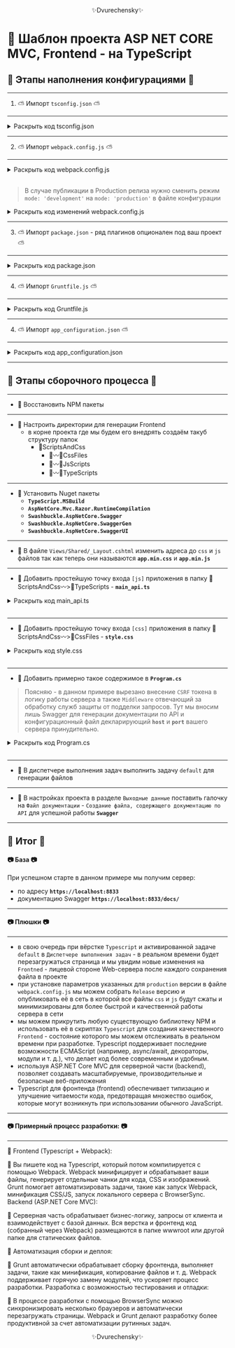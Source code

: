 <p align="center">✨Dvurechensky✨</p>

# 🌁 Шаблон проекта ASP NET CORE MVC, Frontend - на TypeScript

## 🎇 Этапы наполнения конфигурациями 🎇

---
1. ⛅ Импорт `tsconfig.json` ⛅
---

<details>
<summary>Раскрыть код tsconfig.json</summary>

```json
{
    "compilerOptions": {
        "target": "es2016", // Устанавливает уровень JavaScript, в который компилируется TypeScript (в данном случае ES2016).
        "module": "es6", // Определяет, какой модульный формат используется в процессе компиляции (ES6 модули).
        "moduleResolution": "node", // Способ разрешения модулей. В данном случае используется разрешение как в Node.js.
        "jsx": "preserve", // Как компилировать JSX. В данном случае оставляем JSX без изменений.
        "declaration": false, // Указывает, генерировать ли файлы типов (.d.ts). Здесь это отключено.
        "removeComments": true, // Указывает, что комментарии должны быть удалены из скомпилированного кода.
        "noImplicitAny": false, // Отключает предупреждения о неявных типах `any` в коде.
        "noEmitOnError": true, // Указывает, что компиляция должна быть остановлена, если есть ошибки.
        "sourceMap": true, // Генерирует карты исходных кодов для упрощения отладки.
        "esModuleInterop": true, // Включает совместимость с модулями ES при импорте CommonJS модулей.
        "experimentalDecorators": true, // Включает поддержку экспериментальных декораторов в TypeScript.
        "emitDecoratorMetadata": true, // Включает генерацию метаданных для декораторов, которые могут использоваться в таких библиотеках как TypeORM или Angular.
        "outDir": "ScriptsAndCss/JsScripts", // Указывает директорию для сохранения скомпилированных файлов.
        "lib": [ "es2016", "dom" ] // Указывает библиотеки, которые будут включены при компиляции (ES2016 и DOM).
    },
    "exclude": [
        "node_modules" // Исключает папку node_modules из процесса компиляции.
    ]
}
```

</details>

---
2. ⛅ Импорт `webpack.config.js` ⛅
---

<details>
<summary>Раскрыть код webpack.config.js</summary>

```js
const path = require('path');
const MiniCssExtractPlugin = require('mini-css-extract-plugin');
const CssMinimizerPlugin = require('css-minimizer-webpack-plugin'); 
const TerserPlugin = require('terser-webpack-plugin');  // Импортируем TerserPlugin

module.exports = {
    entry: {
        app: './ScriptsAndCss/TypeScripts/main_api.ts', // Точка входа для JavaScript
        styles: './ScriptsAndCss/CssFiles/styles.css'   // Точка входа для CSS (может быть любой CSS-файл)
    },
    output: {
        path: path.resolve(__dirname, 'wwwroot/js'),
        filename: '[name].min.js' // Используем [name] для динамического имени файла
    },
    resolve: {
        extensions: ['.ts', '.js', '.css'] // Добавили .css
    },
    module: {
        rules: [
            {
                test: /\.ts$/,
                use: 'ts-loader',
                exclude: /node_modules/
            },
            {
                test: /\.css$/,
                use: [
                    MiniCssExtractPlugin.loader, // Извлекает CSS в отдельные файлы
                    'css-loader'               // Обрабатывает @import и url()
                ]
            }
        ]
    },
    plugins: [
        new MiniCssExtractPlugin({
            filename: '../css/app.min.css' // Куда Webpack должен поместить CSS-файл
        })
    ],
    mode: 'development',
    watch: true,
};
```

</details>
<br>

> В случае публикации в Production релиза нужно сменить режим `mode: 'development'` на `mode: 'production'` в файле конфигурации

<details>
<summary>Раскрыть код изменений webpack.config.js</summary>

```js
mode: 'production',  // Изменен режим на production для минимизации
optimization: {
    minimize: true,  // Включаем минимизацию
    minimizer: [
        new TerserPlugin(),  // Плагин для минимизации JS
        new CssMinimizerPlugin()  // Плагин для минимизации CSS
    ]
},
```

</details>

---
3. ⛅ Импорт `package.json` - ряд плагинов опционален под ваш проект ⛅
---

<details>
<summary>Раскрыть код package.json</summary>

```json
{
  "version": "1.0.0",
  "name": "asp.net",
  "private": true,
  "devDependencies": {
    "css-minimizer-webpack-plugin": "7.0.0",
    "terser-webpack-plugin": "5.3.12",
    "cytoscape": "^3.31.0",
    "cytoscape-cose-bilkent": "4.1.0",
    "grunt": "1.4.1",
    "style-loader": "^4.0.0",
    "css-loader": "^7.1.2",
    "mini-css-extract-plugin": "^2.9.2",
    "grunt-webpack": "^7.0.0",
    "webpack-cli": "^6.0.1",
    "ts-loader": "^9.5.2",
    "browser-sync": "^3.0.3",
    "grunt-browser-sync": "^2.2.0",
    "grunt-contrib-clean": "2.0.0",
    "grunt-contrib-concat": "2.0.0",
    "grunt-contrib-cssmin": "5.0.0",
    "grunt-contrib-uglify": "5.0.1",
    "grunt-contrib-watch": "1.1.0",
    "grunt-ts": "6.0.0-beta.22"
  },
  "dependencies": {
    "cytoscape": "^3.31.0"
  },
  "comments": {
    "version": "Указывает текущую версию вашего проекта.",
    "name": "Имя вашего проекта.",
    "private": "Указывает, что проект является приватным и не должен быть опубликован в npm.",
    "devDependencies": {
      "css-minimizer-webpack-plugin": "Плагин для минимизации CSS файлов в процессе сборки Webpack.",
      "terser-webpack-plugin": "Плагин для минимизации JavaScript с использованием Terser.",
      "cytoscape": "Библиотека для работы с графами и сетями.",
      "cytoscape-cose-bilkent": "Плагин для Cytoscape, который добавляет алгоритм планирования расположения узлов.",
      "grunt": "Система автоматизации задач для Node.js, например, для сборки, минификации и тестирования.",
      "style-loader": "Лоадер для инжекции CSS в DOM через теги `<style>` в процессе сборки.",
      "css-loader": "Лоадер для обработки CSS файлов и поддержки импорта других CSS или стилей.",
      "mini-css-extract-plugin": "Плагин для извлечения CSS в отдельные файлы, что улучшает производительность.",
      "grunt-webpack": "Плагин для интеграции Webpack с системой Grunt.",
      "webpack-cli": "CLI для работы с Webpack, позволяет запускать сборку через командную строку.",
      "ts-loader": "Лоадер для загрузки TypeScript файлов в Webpack.",
      "browser-sync": "Инструмент для синхронизации браузеров и автоперезагрузки в процессе разработки.",
      "grunt-browser-sync": "Плагин для интеграции BrowserSync с Grunt.",
      "grunt-contrib-clean": "Плагин для удаления файлов или папок перед выполнением задач.",
      "grunt-contrib-concat": "Плагин для конкатенации (объединения) файлов в один.",
      "grunt-contrib-cssmin": "Плагин для сжатия CSS файлов.",
      "grunt-contrib-uglify": "Плагин для сжатия JavaScript файлов (использует UglifyJS).",
      "grunt-contrib-watch": "Плагин для отслеживания изменений файлов и автоматического выполнения задач.",
      "grunt-ts": "Плагин для компиляции TypeScript файлов в Grunt."
    }
  }
}
```

</details>

---
4. ⛅ Импорт `Gruntfile.js` ⛅
---

<details>
<summary>Раскрыть код Gruntfile.js</summary>

```js
const webpackConfig = require('./webpack.config.js');

module.exports = function (grunt) {
    grunt.initConfig({
        webpack: {
            options: webpackConfig,
            build: {
            }
        },
        browserSync: {
            dev: {
                bsFiles: {
                    src: [
                        'wwwroot/css/*.css',
                        'wwwroot/js/app.min.js', // Webpack создает app.min.js
                        'Views/**/*.cshtml'
                    ]
                },
                options: {
                    watchTask: true,
                    proxy: "localhost:5000" // Замените на свой локальный адрес
                }
            }
        },
        watch: {
            ts: {
                files: ['ScriptsAndCss/TypeScripts/**/*.ts'],
                tasks: ['webpack:build'], // Webpack компилирует и собирает
                options: {
                    spawn: false,
                },
            },
            bsReload: {
                files: ['wwwroot/css/*.css', 'wwwroot/js/app.min.js', 'Views/**/*.cshtml'],
                options: {
                    reload: true
                }
            }
        },
        clean: ["wwwroot/css/*", "wwwroot/js/*", "ScriptsAndCss/Combined/*"],
        cssmin: { //сжатие CSS
            css: {
                src: ["ScriptsAndCss/CssFiles/*"], //какой файл сжимать
                dest: "wwwroot/css/app.min.css" //сжатый выходной файл
            }
        },
    });

    grunt.loadNpmTasks('grunt-webpack');
    grunt.loadNpmTasks('grunt-browser-sync');
    grunt.loadNpmTasks('grunt-contrib-watch');
    grunt.loadNpmTasks('grunt-contrib-clean');
    grunt.loadNpmTasks('grunt-contrib-cssmin');

    grunt.registerTask("build", ["clean", "webpack:build", "cssmin"]);
    grunt.registerTask("default", ["build", "browserSync:dev", "watch"]);
};
```

</details>

---
4. ⛅ Импорт `app_configuration.json` ⛅
---

<details>
<summary>Раскрыть код app_configuration.json</summary>

```json
{
  "appSettings": {
    "appHost": "localhost:8833"
  }
}
```

</details>

---

## 🎇 Этапы сборочного процесса 🎇 

---
- 🌋 Восстановить NPM пакеты
---
- 🌋 Настроить директории для генерации Frontend
    - в корне проекта где мы будем его внедрять создаём такуб структуру папок
        - 📁ScriptsAndCss      
            - 📁〰️📁CssFiles     
            - 📁〰️📁JsScripts    
            - 📁〰️📁TypeScripts 
---
- 🌋 Установить Nuget пакеты
    - **`TypeScript.MSBuild`**
    - **`AspNetCore.Mvc.Razor.RuntimeCompilation`**
    - **`Swashbuckle.AspNetCore.Swagger`**
    - **`Swashbuckle.AspNetCore.SwaggerGen`**
    - **`Swashbuckle.AspNetCore.SwaggerUI`**
---
- 🌋 В файле `Views/Shared/_Layout.cshtml` изменить адреса до `css` и `js` файлов так как теперь они называются **`app.min.css`** и **`app.min.js`**
---
- 🌋 Добавить простейшую точку входа `[js]` приложения в папку 📁ScriptsAndCss〰️>📁TypeScripts  - **`main_api.ts`** 

<details>
<summary>Раскрыть код main_api.ts</summary>

```ts
(() => {
    //по загрузке окна
    window.addEventListener("load", async () => {
        //получаем текущий URL
        const currentUrl = new URL(document.location.href);

        //получаем путь из URL
        const pathname = currentUrl.pathname.toLowerCase();

        //разбиваем пути URL на части
        const partsPath = pathname.split("/");

        //смотрим путь
        switch (partsPath[1]) {
            case "": //страница авторизации
            {

            }
            break;
            default:
                break;
        }
    }
})();
```

</details>
<br>

---
- 🌋 Добавить простейшую точку входа `[css]` приложения в папку 📁ScriptsAndCss〰️>📁CssFiles  - **`style.css`** 


<details>
<summary>Раскрыть код style.css</summary>

```ts
// ваши стили - скопируйте из wwwroot то что там было
```

</details>
<br>

---
- 🌋 Добавить примерно такое содержимое в **`Program.cs`**
> Поясняю - в данном примере вырезано внесение `CSRF` токена в логику работы сервера а также `Middleware` отвечающий за обработку служб защиты от подделки запросов. Тут мы вносим лишь Swagger для генерации документации по API и конфигурационный файл декларирующий **`host`** и **`port`** вашего сервера принудительно.

<details>
<summary>Раскрыть код Program.cs</summary>

```cs
using System.Reflection;
using System.Text.Json;

using Microsoft.AspNetCore.Mvc;
using Microsoft.OpenApi.Models;

var builder = WebApplication.CreateBuilder(args);

builder.Configuration.SetBasePath(Directory.GetCurrentDirectory())
    .AddJsonFile($"{LoggingExtensions.AppDir}/app_configuration.json");

builder.WebHost.UseUrls($"https://{builder.Configuration["appSettings:appHost"]}");

builder.Services.AddControllersWithViews();

#region В этом регионе объявляем сервисы 

// Например
// builder.Services.AddSingleton<ICashService, CashService>();

#endregion

builder.Services.Configure<JsonOptions>(options =>
{
    options.JsonSerializerOptions.WriteIndented = true; //для красивого форматирования
    options.JsonSerializerOptions.PropertyNamingPolicy = JsonNamingPolicy.CamelCase;
});

builder.Services.AddSwaggerGen(options =>
{
    options.SwaggerDoc("v1", new OpenApiInfo
    {
        Title = "App API",
        Version = "1.0.0",
        Description = "Информация об API",
        Contact = new OpenApiContact
        {
            Name = "Dvurechensky"
        }
    });
    var xmlFile = $"{Assembly.GetExecutingAssembly().GetName().Name}.xml";
    var xmlPath = Path.Combine(AppContext.BaseDirectory, xmlFile);
    options.IncludeXmlComments(xmlPath);
});

var app = builder.Build();

if (!app.Environment.IsDevelopment())
{
    app.UseExceptionHandler("/Home/Error");
    app.UseHsts();
}
else
{
    app.UseSwagger();
    app.UseSwaggerUI(c =>
    {
        c.SwaggerEndpoint("/swagger/v1/swagger.json", "Документация");
        c.RoutePrefix = "docs";
    });
    app.UseDeveloperExceptionPage(); //используем страницу исключений
}

// app.UseHttpsRedirection();

app.UseStaticFiles();
app.UseRouting();

app.UseAuthorization();

app.MapControllerRoute(
    name: "default",
    pattern: "{controller=Home}/{action=Index}/{id?}");

app.Run();
```

</details>
<br>

---
- 🌋 В диспетчере выполнения задач выполнить задачу `default` для генерации файлов
---
- 🌋 В настройках проекта в разделе `Выходные данные` поставить галочку на `Файл документации` - `Создание файла, содержащего документацию по API` для успешной работы **`Swagger`**
---

## 🎇 Итог 🎇

#### 📷 База 📷
При успешном старте в данном примере мы получим сервер:
- по адресу **`https://localhost:8833`** 
- документацию Swagger **`https://localhost:8833/docs/`**
---
#### 📷 Плюшки 📷 
---
- в свою очередь при вёрстке `Typescript` и активированной задаче `default` в `Диспетчере выполнения задач` - в реальном времени будет перезагружаться страница и мы увидим новые изменения на `Frontned` - лицевой стороне Web-сервера после каждого сохранения файла в проекте
- при установке параметров указанных для `production` версии в файле `webpack.config.js` мы можем собрать `Release` версию и опубликовать её в сеть в которой все файлы `css` и `js` будут сжаты и минимизированы для более быстрой и качественной работы сервера в сети
- мы можем прикрутить любую существующую библиотеку NPM и использовать её в скриптах `Typescript` для создания качественного `Frontend` - состояние которого мы можем отслеживать в реальном времени при разработке. Typescript поддерживает последние возможности ECMAScript (например, async/await, декораторы, модули и т. д.), что делает код более современным и удобным.
- используя ASP.NET Core MVC для серверной части (backend), позволяет создавать масштабируемые, производительные и безопасные веб-приложения 
- Typescript для фронтенда (frontend) обеспечивает типизацию и улучшение читаемости кода, предотвращая множество ошибок, которые могут возникнуть при использовании обычного JavaScript.
---
#### 📷 Примерный процесс разработки: 📷
---
🎃 Frontend (Typescript + Webpack):

🎈 Вы пишете код на Typescript, который потом компилируется с помощью Webpack.
Webpack минифицирует и обрабатывает ваши файлы, генерирует отдельные чанки для кода, CSS и изображений.
Grunt помогает автоматизировать задачи, такие как запуск Webpack, минификация CSS/JS, запуск локального сервера с BrowserSync.
Backend (ASP.NET Core MVC):

🎈 Серверная часть обрабатывает бизнес-логику, запросы от клиента и взаимодействует с базой данных.
Вся верстка и фронтенд код (собранный через Webpack) размещаются в папке wwwroot или другой папке для статических файлов.

🎃 Автоматизация сборки и деплоя:

🎈 Grunt автоматически обрабатывает сборку фронтенда, выполняет задачи, такие как минификация, копирование файлов и т. д.
Webpack поддерживает горячую замену модулей, что ускоряет процесс разработки.
Разработка с возможностью тестирования и отладки:

🎈 В процессе разработки с помощью BrowserSync можно синхронизировать несколько браузеров и автоматически перезагружать страницы.
Webpack и Grunt делают разработку более продуктивной за счет автоматизации рутинных задач.

<p align="center">✨Dvurechensky✨</p>